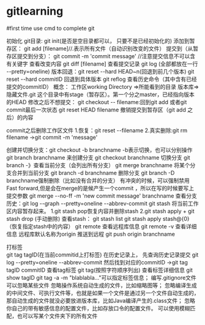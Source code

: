 # gitlearning
#first time use cmd to complete git

  初始化 git目录: git init(是否是空目录都可以， 只要不是已经初始化的)
  添加到暂存区： git add [filename]//.表示所有文件（自动识别改变的文件）
  提交到（从暂存区提交到分支）： git commit -m 'commit message' //注意提交信息不可以含有关键字
  查看改变内容 git diff [filename]
  查看提交记录  git log   (全部都放在一行 --pretty=oneline)
  版本回退：git reset --hard HEAD~n(回退到前几个版本)
  git reset --hard commitID  回退到具体版本
  git reflog 查看历史命令（其中含有已经提交的commitID）
  概念：
  工作区working Directory =>所能看到的目录
  版本库=>隐藏文件.git   这个目录中有stage（暂存区）。第一个分之master，已经指向版本的HEAD
  修改之后不想提交：
  git checkout -- filename:回到git add 或者git commit最后一次状态
  git reset HEAD filename  撤销提交到暂存区（git add 之后）的内容

  commit之后删除工作区文件
  1.恢复：git reset --filename
  2.真实删除:git rm filename ->git commit -m 'message'

  创建并切换分支：git checkout -b branchname
  -b表示切换，也可以分别操作
  git branch branchname 来创建分支
  git checkout branchname 切换分支
  git branch -》查看当前分支（会列出所有分支）
  git merge branchname  将某个分支合并到当前分支
  git branch -d branchname 删除分支
  git branch -D branchname强制删除（比如没有合并的分支）
  有冲突的时候，可以强制禁用Fast forward,但是会在merge的是候产生一个commit ，所以在写的时候要写上提交参数
  git merge --no-ff -m 'new commit message' branchname
  查看分支历史：git log --graph --pretty=oneline --abbrev-commit
  git stash 将当前工作区内容暂存起来。
  1.git stash pop恢复内容并删除stash
  2.git stash apply + git stash drop (手动删除)
  查看stash： git stash list
  git stash apply stash@{0}（恢复指定stash中的内容）
  git remote 查看远程库信息
  git remote -v 查看详细信息
  远程库默认名称为origin 
  推送到远程 git push origin branchname

打标签  
git tag tagID(在当前commitid上打标签)
在历史记录上， 先查询历史记录提交
git log --pretty=oneline --abbrev-commit
然后找到对应的commitID  ->git tag tagID commitID
查看tag标签  git tag(按照字符顺序列出)
查看标签详细信息 git show tagID
git tag -a <tagname> -m "blablabla..."可以指定标签信息；
编写.gitignore文件可以忽略某些文件
忽略操作系统自动生成的文件，比如缩略图等；
忽略编译生成的中间文件、可执行文件等，也就是如果一个文件是通过另一个文件自动生成的，那自动生成的文件就没必要放进版本库，比如Java编译产生的.class文件；
忽略你自己的带有敏感信息的配置文件，比如存放口令的配置文件。
可以使用模糊匹配，也可以写某个文件夹下的所有文件





